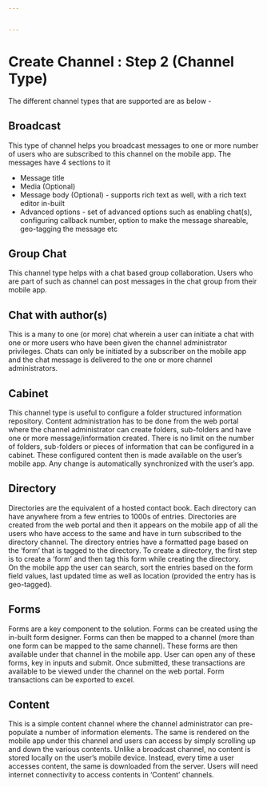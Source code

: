 ```yaml
---


---
```


<h1 id="create-channel--step-2-channel-type">Create Channel : Step 2 (Channel Type)</h1>
<p>The different channel types that are supported are as below -</p>
<h2 id="broadcast">Broadcast</h2>
<p>This type of channel helps you broadcast messages to one or more number of users who are subscribed to this channel on the mobile app. The messages have 4 sections to it</p>
<ul>
<li>Message title</li>
<li>Media (Optional)</li>
<li>Message body (Optional) - supports rich text as well, with a rich text editor in-built</li>
<li>Advanced options - set of advanced options such as enabling chat(s), configuring callback number, option to make the message shareable, geo-tagging the message etc</li>
</ul>
<h2 id="group-chat">Group Chat</h2>
<p>This channel type helps with a chat based group collaboration. Users who are part of such as channel can post messages in the chat group from their mobile app.</p>
<h2 id="chat-with-authors">Chat with author(s)</h2>
<p>This is a many to one (or more) chat wherein a user can initiate a chat with one or more users who have been given the channel administrator privileges. Chats can only be initiated by a subscriber on the mobile app and the chat message is delivered to the one or more channel administrators.</p>
<h2 id="cabinet">Cabinet</h2>
<p>This channel type is useful to configure a folder structured information repository. Content administration has to be done from the web portal where the channel administrator can create folders, sub-folders and have one or more message/information created. There is no limit on the number of folders, sub-folders or pieces of information that can be configured in a cabinet. These configured content then is made available on the user’s mobile app. Any change is automatically synchronized with the user’s app.</p>
<h2 id="directory">Directory</h2>
<p>Directories are the equivalent of a hosted contact book. Each directory can have anywhere from a few entries to 1000s of entries. Directories are created from the web portal and then it appears on the mobile app of all the users who have access to the same and have in turn subscribed to the directory channel. The directory entries have a formatted page based on the ‘form’ that is tagged to the directory. To create a directory, the first step is to create a ‘form’ and then tag this form while creating the directory.<br>
On the mobile app the user can search, sort the entries based on the form field values, last updated time as well as location (provided the entry has is geo-tagged).</p>
<h2 id="forms">Forms</h2>
<p>Forms are a key component to the solution. Forms can be created using the in-built form designer. Forms can then be mapped to a channel (more than one form can be mapped to the same channel). These forms are then available under that channel in the mobile app. User can open any of these forms, key in inputs and submit. Once submitted, these transactions are available to be viewed under the channel on the web portal. Form transactions can be exported to excel.</p>
<h2 id="content">Content</h2>
<p>This is a simple content channel where the channel administrator can pre-populate a number of information elements. The same is rendered on the mobile app under this channel and users can access by simply scrolling up and down the various contents. Unlike a broadcast channel, no content is stored locally on the user’s mobile device. Instead, every time a user accesses content, the same is downloaded from the server. Users will need internet connectivity to access contents in ‘Content’ channels.</p>

